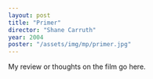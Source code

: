 ```yaml
---
layout: post
title: "Primer"
director: "Shane Carruth"
year: 2004
poster: "/assets/img/mp/primer.jpg"
---
```


My review or thoughts on the film go here.
